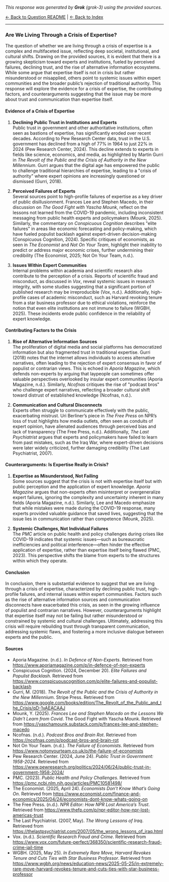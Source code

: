 <!-- 
Generated by: grok
Model: grok-3
Prompt type: sources
Generated at: 2025-06-07T16:05:37.519656
-->

*This response was generated by **Grok** (grok-3) using the provided sources.*

[← Back to Question README](README.md) | [← Back to Index](../README.md)

---

### Are We Living Through a Crisis of Expertise?

The question of whether we are living through a crisis of expertise is a complex and multifaceted issue, reflecting deep societal, institutional, and cultural shifts. Drawing on the provided sources, it is evident that there is a growing skepticism toward experts and institutions, fueled by perceived failures, declining trust, and the rise of alternative information ecosystems. While some argue that expertise itself is not in crisis but rather misunderstood or misapplied, others point to systemic issues within expert communities and the broader public’s rejection of traditional authority. This response will explore the evidence for a crisis of expertise, the contributing factors, and counterarguments suggesting that the issue may be more about trust and communication than expertise itself.

#### Evidence of a Crisis of Expertise

1. **Declining Public Trust in Institutions and Experts**  
   Public trust in government and other authoritative institutions, often seen as bastions of expertise, has significantly eroded over recent decades. According to Pew Research Center data, trust in the U.S. government has declined from a high of 77% in 1964 to just 22% in 2024 (Pew Research Center, 2024). This decline extends to experts in fields like science, economics, and media, as highlighted by Martin Gurri in *The Revolt of the Public and the Crisis of Authority in the New Millennium*. Gurri argues that the digital age has empowered the public to challenge traditional hierarchies of expertise, leading to a "crisis of authority" where expert opinions are increasingly questioned or dismissed (Gurri, 2018).

2. **Perceived Failures of Experts**  
   Several sources point to high-profile failures of expertise as a key driver of public disillusionment. Frances Lee and Stephen Macedo, in their discussion on *The Good Fight with Yascha Mounk*, reflect on the lessons not learned from the COVID-19 pandemic, including inconsistent messaging from public health experts and policymakers (Mounk, 2025). Similarly, the commentary on *Conspicuous Cognition* describes "elite failures" in areas like economic forecasting and policy-making, which have fueled populist backlash against expert-driven decision-making (Conspicuous Cognition, 2024). Specific critiques of economists, as seen in *The Economist* and *Not On Your Team*, highlight their inability to predict or address major economic crises, further undermining their credibility (The Economist, 2025; Not On Your Team, n.d.).

3. **Issues Within Expert Communities**  
   Internal problems within academia and scientific research also contribute to the perception of a crisis. Reports of scientific fraud and misconduct, as discussed in *Vox*, reveal systemic issues in research integrity, with some studies suggesting that a significant portion of published research may be irreproducible (Vox, n.d.). Additionally, high-profile cases of academic misconduct, such as Harvard revoking tenure from a star business professor due to ethical violations, reinforce the notion that even elite institutions are not immune to failure (WGBH, 2025). These incidents erode public confidence in the reliability of expert knowledge.

#### Contributing Factors to the Crisis

1. **Rise of Alternative Information Sources**  
   The proliferation of digital media and social platforms has democratized information but also fragmented trust in traditional expertise. Gurri (2018) notes that the internet allows individuals to access alternative narratives, often leading to the rejection of expert consensus in favor of populist or contrarian views. This is echoed in *Aporia Magazine*, which defends non-experts by arguing that laypeople can sometimes offer valuable perspectives overlooked by insular expert communities (Aporia Magazine, n.d.). Similarly, *Ncofnas* critiques the rise of "podcast bros" who challenge expert narratives, reflecting a broader cultural shift toward distrust of established knowledge (Ncofnas, n.d.).

2. **Communication and Cultural Disconnects**  
   Experts often struggle to communicate effectively with the public, exacerbating mistrust. Uri Berliner’s piece in *The Free Press* on NPR’s loss of trust highlights how media outlets, often seen as conduits of expert opinion, have alienated audiences through perceived bias and lack of transparency (The Free Press, n.d.). Additionally, *The Last Psychiatrist* argues that experts and policymakers have failed to learn from past mistakes, such as the Iraq War, where expert-driven decisions were later widely criticized, further damaging credibility (The Last Psychiatrist, 2007).

#### Counterarguments: Is Expertise Really in Crisis?

1. **Expertise as Misunderstood, Not Failing**  
   Some sources suggest that the crisis is not with expertise itself but with public perception and the application of expert knowledge. *Aporia Magazine* argues that non-experts often misinterpret or overgeneralize expert failures, ignoring the complexity and uncertainty inherent in many fields (Aporia Magazine, n.d.). Similarly, Lee and Macedo emphasize that while mistakes were made during the COVID-19 response, many experts provided valuable guidance that saved lives, suggesting that the issue lies in communication rather than competence (Mounk, 2025).

2. **Systemic Challenges, Not Individual Failures**  
   The *PMC* article on public health and policy challenges during crises like COVID-19 indicates that systemic issues—such as bureaucratic inefficiencies and political interference—often hinder the effective application of expertise, rather than expertise itself being flawed (PMC, 2023). This perspective shifts the blame from experts to the structures within which they operate.

#### Conclusion

In conclusion, there is substantial evidence to suggest that we are living through a crisis of expertise, characterized by declining public trust, high-profile failures, and internal issues within expert communities. Factors such as the rise of alternative information sources and communication disconnects have exacerbated this crisis, as seen in the growing influence of populist and contrarian narratives. However, counterarguments highlight that expertise itself may not be failing but rather misunderstood or constrained by systemic and cultural challenges. Ultimately, addressing this crisis will require rebuilding trust through transparent communication, addressing systemic flaws, and fostering a more inclusive dialogue between experts and the public.

#### Sources
- Aporia Magazine. (n.d.). *In Defence of Non-Experts*. Retrieved from https://www.aporiamagazine.com/p/in-defence-of-non-experts
- Conspicuous Cognition. (2024, December 20). *Elite Failures and Populist Backlash*. Retrieved from https://www.conspicuouscognition.com/p/elite-failures-and-populist-backlash
- Gurri, M. (2018). *The Revolt of the Public and the Crisis of Authority in the New Millennium*. Stripe Press. Retrieved from https://www.google.com/books/edition/The_Revolt_of_the_Public_and_the_Crisis/qD-1vAEACAAJ
- Mounk, Y. (2025). *Frances Lee and Stephen Macedo on the Lessons We Didn’t Learn from Covid*. The Good Fight with Yascha Mounk. Retrieved from https://yaschamounk.substack.com/p/frances-lee-and-stephen-macedo
- Ncofnas. (n.d.). *Podcast Bros and Brain Rot*. Retrieved from https://ncofnas.com/p/podcast-bros-and-brain-rot
- Not On Your Team. (n.d.). *The Failure of Economists*. Retrieved from https://www.notonyourteam.co.uk/p/the-failure-of-economists
- Pew Research Center. (2024, June 24). *Public Trust in Government: 1958-2024*. Retrieved from https://www.pewresearch.org/politics/2024/06/24/public-trust-in-government-1958-2024/
- PMC. (2023). *Public Health and Policy Challenges*. Retrieved from https://pmc.ncbi.nlm.nih.gov/articles/PMC10581498/
- The Economist. (2025, April 24). *Economists Don’t Know What’s Going On*. Retrieved from https://www.economist.com/finance-and-economics/2025/04/24/economists-dont-know-whats-going-on
- The Free Press. (n.d.). *NPR Editor: How NPR Lost America’s Trust*. Retrieved from https://www.thefp.com/p/npr-editor-how-npr-lost-americas-trust
- The Last Psychiatrist. (2007, May). *The Wrong Lessons of Iraq*. Retrieved from https://thelastpsychiatrist.com/2007/05/the_wrong_lessons_of_iraq.html
- Vox. (n.d.). *Scientific Research Fraud and Crime*. Retrieved from https://www.vox.com/future-perfect/368350/scientific-research-fraud-crime-jail-time
- WGBH. (2025, May 25). *In Extremely Rare Move, Harvard Revokes Tenure and Cuts Ties with Star Business Professor*. Retrieved from https://www.wgbh.org/news/education-news/2025-05-25/in-extremely-rare-move-harvard-revokes-tenure-and-cuts-ties-with-star-business-professor